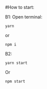 #How to start:

B1:  Open terminal:
```
yarn
```

or 

```
npm i
```

B2: 

```
yarn start
```

Or

```
npm start
```
